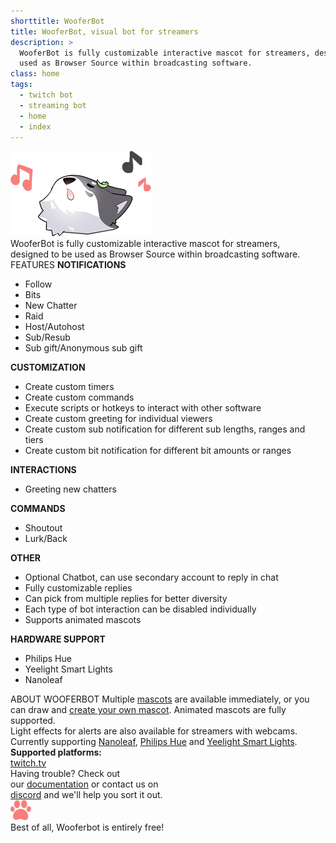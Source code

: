 ```yaml
---
shorttitle: WooferBot
title: WooferBot, visual bot for streamers
description: >
  WooferBot is fully customizable interactive mascot for streamers, designed to be 
  used as Browser Source within broadcasting software.
class: home
tags:
  - twitch bot
  - streaming bot
  - home
  - index
---
```

<div class="intro"><div><img src="assets/images/home-intro.png"></div><div>WooferBot is fully customizable interactive mascot for streamers,<br>designed to be used as Browser Source within broadcasting software. </div></div>
<div class="about">
	<div>
		<span>FEATURES</span>
		<span class="featurelist">
			<span>
				<b>NOTIFICATIONS</b><br>
				<ul>
					<li>Follow</li>
					<li>Bits</li>
					<li>New Chatter</li>
					<li>Raid</li>
					<li>Host/Autohost</li>
					<li>Sub/Resub</li>
					<li>Sub gift/Anonymous sub gift</li>
				</ul>
				<b>CUSTOMIZATION</b><br>
				<ul>
					<li>Create custom timers</li>
					<li>Create custom commands</li>
					<li>Execute scripts or hotkeys to interact with other software</li>
					<li>Create custom greeting for individual viewers</li>
					<li>Create custom sub notification for different sub lengths, ranges and tiers</li>
					<li>Create custom bit notification for different bit amounts or ranges</li>
				</ul>
				</span><span>
				<b>INTERACTIONS</b><br>
				<ul>
					<li>Greeting new chatters</li>
				</ul>
				<b>COMMANDS</b><br>
				<ul>
					<li>Shoutout</li>
					<li>Lurk/Back</li>
				</ul>
				<b>OTHER</b><br>
				<ul>
					<li>Optional Chatbot, can use secondary account to reply in chat</li>
					<li>Fully customizable replies</li>
					<li>Can pick from multiple replies for better diversity</li>
					<li>Each type of bot interaction can be disabled individually</li>
					<li>Supports animated mascots</li>
				</ul>
				<b>HARDWARE SUPPORT</b><br>
				<ul>
					<li>Philips Hue</li>
					<li>Yeelight Smart Lights</li>
					<li>Nanoleaf</li>
				</ul>
			</span>
		</span>
	</div>
	<div>
		<span>ABOUT WOOFERBOT</span>
		<span>Multiple <a class="icon doc" href="{{ site.github.url }}/mascots">mascots</a> are available immediately, or you can draw and <a class="icon doc" href="{{ site.github.url }}/documentation#creating-a-mascot">create your own mascot</a>. Animated mascots are fully supported.
			<br>Light effects for alerts are also available for streamers with webcams.<br>Currently supporting <a class="icon website" href="https://nanoleaf.me/en/" target="_blank">Nanoleaf</a>, <a class="icon website" href="https://www2.meethue.com/en-us" target="_blank">Philips Hue</a> and <a class="icon website" href="https://www.yeelight.com/" target="_blank">Yeelight Smart Lights</a>.
			<br><b>Supported platforms:</b><br>
			<a class="icon twitch" href="https://twitch.tv" target="_blank">twitch.tv</a>
		</span><br>
		<span>Having trouble? Check out<br>our <a class="icon doc" href="{{ site.github.url }}/documentation">documentation</a> or contact us on<br><a class="icon discord" href="https://discord.gg/vpprtdE" target="_blank">discord</a> and we'll help you sort it out.</span>
	</div>
</div>
<div class="free"><img src="assets/images/paw-large.png"><br>Best of all, Wooferbot is entirely free!</div>
